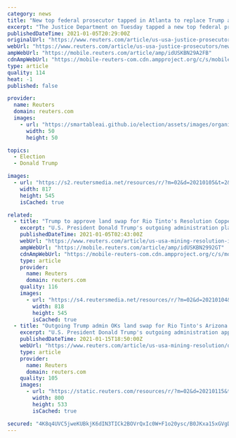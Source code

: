 ```yaml
---
category: news
title: "New top federal prosecutor tapped in Atlanta to replace Trump appointee who abruptly resigned"
excerpt: "The Justice Department on Tuesday tapped a new top federal prosecutor to preside over the Atlanta office, a day after the Trump-appointed U.S. Attorney there abruptly resigned."
publishedDateTime: 2021-01-05T20:29:00Z
originalUrl: "https://www.reuters.com/article/us-usa-justice-prosecutors/new-top-federal-prosecutor-tapped-in-atlanta-to-replace-trump-appointee-who-abruptly-resigned-idUSKBN29A2FB?edition-redirect=ca"
webUrl: "https://www.reuters.com/article/us-usa-justice-prosecutors/new-top-federal-prosecutor-tapped-in-atlanta-to-replace-trump-appointee-who-abruptly-resigned-idUSKBN29A2FB?edition-redirect=ca"
ampWebUrl: "https://mobile.reuters.com/article/amp/idUSKBN29A2FB"
cdnAmpWebUrl: "https://mobile-reuters-com.cdn.ampproject.org/c/s/mobile.reuters.com/article/amp/idUSKBN29A2FB"
type: article
quality: 114
heat: -1
published: false

provider:
  name: Reuters
  domain: reuters.com
  images:
    - url: "https://smartableai.github.io/election/assets/images/organizations/reuters.com-50x50.jpg"
      width: 50
      height: 50

topics:
  - Election
  - Donald Trump

images:
  - url: "https://s2.reutersmedia.net/resources/r/?m=02&d=20210105&t=2&i=1546707585&w=&fh=545px&fw=&ll=&pl=&sq=&r=LYNXMPEH041AH"
    width: 817
    height: 545
    isCached: true

related:
  - title: "Trump to approve land swap for Rio Tinto's Resolution Copper project: U.S. Forest Service"
    excerpt: "U.S. President Donald Trump's outgoing administration plans to approve a controversial land swap needed for Rio Tinto Ltd and partners to build an Arizona copper project that Native American tribes say will destroy sites of cultural and religious value."
    publishedDateTime: 2021-01-05T02:43:00Z
    webUrl: "https://www.reuters.com/article/us-usa-mining-resolution-idUSKBN2992GT"
    ampWebUrl: "https://mobile.reuters.com/article/amp/idUSKBN2992GT"
    cdnAmpWebUrl: "https://mobile-reuters-com.cdn.ampproject.org/c/s/mobile.reuters.com/article/amp/idUSKBN2992GT"
    type: article
    provider:
      name: Reuters
      domain: reuters.com
    quality: 116
    images:
      - url: "https://s4.reutersmedia.net/resources/r/?m=02&d=20210104&t=2&i=1546595834&w=&fh=545px&fw=&ll=&pl=&sq=&r=LYNXMPEH03189"
        width: 818
        height: 545
        isCached: true
  - title: "Outgoing Trump admin OKs land swap for Rio Tinto's Arizona copper mine"
    excerpt: "U.S. President Donald Trump's outgoing administration approved a land swap on Friday for a Rio Tinto Ltd copper mine in Arizona that would boost domestic production of the red metal but destroy sites sacred to Native Americans."
    publishedDateTime: 2021-01-15T18:50:00Z
    webUrl: "https://www.reuters.com/article/us-usa-mining-resolution/outgoing-trump-admin-oks-land-swap-for-rio-tintos-arizona-copper-mine-idUSKBN29K22P"
    type: article
    provider:
      name: Reuters
      domain: reuters.com
    quality: 105
    images:
      - url: "https://static.reuters.com/resources/r/?m=02&d=20210115&t=2&i=1547952986&r=LYNXMPEH0E151&w=800"
        width: 800
        height: 533
        isCached: true

secured: "4K8q4UVC5jweKUBkjK6dIN3TICk2BOVrQxIc0W+F1o20ysc/B0JKxa15xGVgDGQxIjCACmfx5WCFO9eKTBJR3BXcb/OKqXkrwpGLwcjNUAR4R9miQQHLhaS0cYvrb55k/gqYPqmb9WMID0SgLm2wnn3Fwug6H47pHd7+G2FzmqAgDJkTLH/fa8ES6Rr1DV/1wVzwf2/64Tlp0w2jbDqbsrqTtYGPIyAkTLDP13lN8WPYBca2jGgFt7V9O97xwITt55lsIGGk+ZZYlmXfejErim9UBmzPENI4vGyEqH3NUaKLDuZyKAHBVmomqkiNE2sOJzTjpp3wwyO4y69t9AcE3DkN0rOI3lP9ifG82kFoGNY=;a7uITb1JuOZyGTS32jTFkQ=="
---
```


